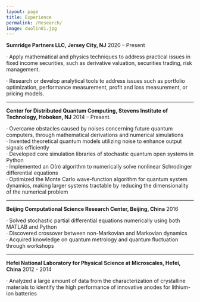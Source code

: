 ```yaml
---
layout: page
title: Experience
permalink: /Research/
image: duolin01.jpg
---
```



**Sumridge Partners LLC, Jersey City, NJ**  2020 – Present

·    Apply mathematical and physics techniques to address practical issues in fixed income securities, such as derivative valuation, securities trading, risk management.

·    Research or develop analytical tools to address issues such as portfolio optimization, performance measurement, profit and loss measurement, or pricing models.



****

**Center for Distributed Quantum Computing, Stevens Institute of Technology, Hoboken, NJ** 2014 – Present.

·    Overcame obstacles caused by noises concerning future quantum computers, through mathematical derivations and numerical simulations   
·    Invented theoretical quantum models utilizing noise to enhance output signals efficiently     
·    Developed core simulation libraries of stochastic quantum open systems in Python    
·    Implemented an O(*n*) algorithm to numerically solve nonlinear Schrodinger differential equations     
·    Optimized the Monte Carlo wave-function algorithm for quantum system dynamics, making larger systems tractable by reducing the dimensionality of the numerical problem



****

**Beijing Computational Science Research Center, Beijing, China**  2016

·    Solved stochastic partial differential equations numerically using both MATLAB and Python     
·    Discovered crossover between non-Markovian and Markovian dynamics    
·    Acquired knowledge on quantum metrology and quantum fluctuation through workshops



****

**Hefei National Laboratory for Physical Science at Microscales, Hefei, China** 2012 - 2014

·    Analyzed a large amount of data from the characterization of crystalline materials to identify the high performance of innovative anodes for lithium-ion batteries